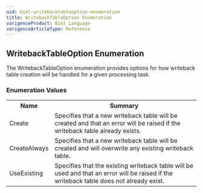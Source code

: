 ```yaml
---
uid: biml-writebacktableoption-enumeration
title: WritebackTableOption Enumeration
varigenceProduct: Biml Language
varigenceArticleType: Reference
---
```


## WritebackTableOption Enumeration<div class="LanguageSummary"><div class ="SummaryItem">The WritebackTableOption enumeration provides options for how writeback table creation will be handled for a given processing task.</div></div><div class="EnumValueGroup">### Enumeration Values<table id="EnumValue" class="MemberList"><tbody><tr><th class="MemberNameColumnHeader">Name</th><th class="MemberSummaryColumnHeader">Summary</th></tr><tr class="cd0"><td class="MemberName">Create</td><td class="MemberSummary"><div class ="SummaryItem">Specifies that a new writeback table will be created and that an error will be raised if the writeback table already exists.</div></td></tr><tr class="cd1"><td class="MemberName">CreateAlways</td><td class="MemberSummary"><div class ="SummaryItem">Specifies that a new writeback table will be created and will overwrite any existing writeback table.</div></td></tr><tr class="cd0"><td class="MemberName">UseExisting</td><td class="MemberSummary"><div class ="SummaryItem">Specifies that the existing writeback table will be used and that an error will be raised if the writeback table does not already exist.</div></td></tr></tbody></table></div>